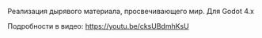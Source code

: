 Реализация дырявого материала, просвечивающего мир. Для Godot 4.x

Подробности в  видео: https://youtu.be/cksUBdmhKsU
